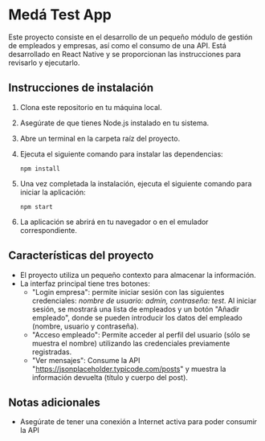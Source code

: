 # Medá Test App

Este proyecto consiste en el desarrollo de un pequeño módulo de gestión de empleados y empresas, así como el consumo de una API. Está desarrollado en React Native y se proporcionan las instrucciones para revisarlo y ejecutarlo.

## Instrucciones de instalación

1. Clona este repositorio en tu máquina local.
2. Asegúrate de que tienes Node.js instalado en tu sistema.
3. Abre un terminal en la carpeta raíz del proyecto.
4. Ejecuta el siguiente comando para instalar las dependencias:

   ```
   npm install
   ```

5. Una vez completada la instalación, ejecuta el siguiente comando para iniciar la aplicación:

   ```
   npm start
   ```

6. La aplicación se abrirá en tu navegador o en el emulador correspondiente.

## Características del proyecto

- El proyecto utiliza un pequeño contexto para almacenar la información.
- La interfaz principal tiene tres botones:
  - "Login empresa": permite iniciar sesión con las siguientes credenciales: _nombre de usuario: admin, contraseña: test_. Al iniciar sesión, se mostrará una lista de empleados y un botón "Añadir empleado", donde se pueden introducir los datos del empleado (nombre, usuario y contraseña).
  - "Acceso empleado": Permite acceder al perfil del usuario (sólo se muestra el nombre) utilizando las credenciales previamente registradas.
  - "Ver mensajes": Consume la API "https://jsonplaceholder.typicode.com/posts" y muestra la información devuelta (título y cuerpo del post).

## Notas adicionales

- Asegúrate de tener una conexión a Internet activa para poder consumir la API
